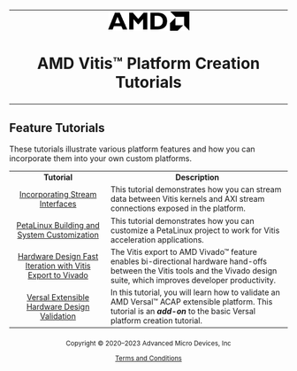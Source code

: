 <table class="sphinxhide" width="100%">
 <tr>
   <td align="center"><img src="https://raw.githubusercontent.com/Xilinx/Image-Collateral/main/xilinx-logo.png" width="30%"/><h1>AMD Vitis™ Platform Creation Tutorials</h1>
   </td>
 </tr>
</table>

## Feature Tutorials

These tutorials illustrate various platform features and how you can incorporate them into your own custom platforms.

<table style="width:100%">
 <tr>
 <td width="35%" align="center"><b>Tutorial</b>
 <td width="65%" align="center"><b>Description</b>
 </tr>
 <tr>
 <td align="center"><a href="./01_platform_creation_streaming_ip/">Incorporating Stream Interfaces</a></td>
 <td>This tutorial demonstrates how you can stream data between Vitis kernels and AXI stream connections exposed in the platform.</td>
 </tr>
  <tr>
 <td align="center"><a href="./02_petalinux_customization/">PetaLinux Building and System Customization</a></td>
 <td>This tutorial demonstrates how you can customize a PetaLinux project to work for Vitis acceleration applications.</td>
 </tr>
  <tr>
 <td align="center"><a href="./03_Vitis_Export_To_Vivado/">Hardware Design Fast Iteration with Vitis Export to Vivado</a></td>
 <td>The Vitis export to AMD Vivado™ feature enables bi-directional hardware hand-offs between the Vitis tools and the Vivado design suite, which improves developer productivity.</td>
 </tr>
  <tr>
 <td align="center"><a href="./04_platform_validation/">Versal Extensible Hardware Design Validation</a></td>
 <td>In this tutorial, you will learn how to validate an AMD Versal™ ACAP extensible platform. This tutorial is an <i><b>add-on</b></i> to the basic Versal platform creation tutorial.</td>
 </tr>
 </table>



<p class="sphinxhide" align="center"><sub>Copyright © 2020–2023 Advanced Micro Devices, Inc</sub></p>

<p class="sphinxhide" align="center"><sup><a href="https://www.amd.com/en/corporate/copyright">Terms and Conditions</a></sup></p>

